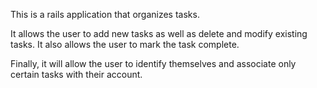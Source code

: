 This is a rails application that organizes tasks. 

It allows the user to add new tasks as well as delete and modify existing tasks. It also allows the user to mark the task complete. 

Finally, it will allow the user to identify themselves and associate only certain tasks with their account. 